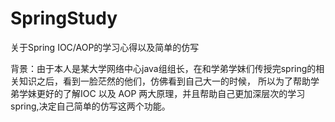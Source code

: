 # SpringStudy
关于Spring IOC/AOP的学习心得以及简单的仿写

背景：由于本人是某大学网络中心java组组长，在和学弟学妹们传授完spring的相关知识之后，看到一脸茫然的他们，仿佛看到自己大一的时候，
所以为了帮助学弟学妹更好的了解IOC 以及 AOP 两大原理，并且帮助自己更加深层次的学习spring,决定自己简单的仿写这两个功能。
